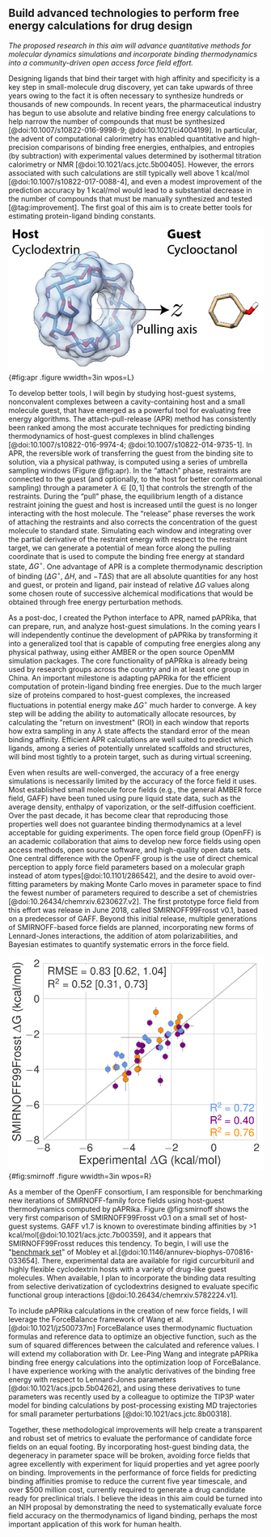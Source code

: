 ## Build advanced technologies to perform free energy calculations for drug design
*The proposed research in this aim will advance quantitative methods for molecular dynamics simulations and incorporate binding thermodynamics into a community-driven open access force field effort.*

Designing ligands that bind their target with high affinity and specificity is a key step in small-molecule drug discovery, yet can take upwards of three years owing to the fact it is often necessary to synthesize hundreds or thousands of new compounds.
In recent years, the pharmaceutical industry has begun to use absolute and relative binding free energy calculations to help narrow the number of compounds that must be synthesized [@doi:10.1007/s10822-016-9998-9; @doi:10.1021/ci4004199].
In particular, the advent of computational calorimetry has enabled quantitative and high-precision comparisons of binding free energies, enthalpies, and entropies (by subtraction) with experimental values determined by isothermal titration calorimetry or NMR [@doi:10.1021/acs.jctc.5b00405].
However, the errors associated with such calculations are still typically well above 1 kcal/mol [@doi:10.1007/s10822-017-0088-4], and even a modest improvement of the prediction accuracy by 1 kcal/mol would lead to a substantial decrease in the number of compounds that must be manually synthesized and tested [@tag:improvement].
The first goal of this aim is to create better tools for estimating protein-ligand binding constants.

 ![An example host-guest system, $\alpha$-cyclodextrin with cyclooctanol (unbound) showing the pulling coordinate along the $z$ axis.](images/APR-annotated.png){#fig:apr .figure wwidth=3in wpos=L}

To develop better tools, I will begin by studying host-guest systems, nonconvalent complexes between a cavity-containing host and a small molecule guest, that have emerged as a powerful tool for evaluating free energy algorithms.
The attach-pull-release (APR) method has consistently been ranked among the most accurate techniques for predicting binding thermodynamics of host-guest complexes in blind challenges [@doi:10.1007/s10822-016-9974-4; @doi:10.1007/s10822-014-9735-1]. 
In APR, the reversible work of transferring the guest from the binding site to solution, via a physical pathway, is computed using a series of umbrella sampling windows (Figure @fig:apr).
In the “attach” phase, restraints are connected to the guest (and optionally, to the host for better conformational sampling) through a parameter $\lambda \in [0, 1]$ that controls the strength of the restraints.
During the “pull” phase, the equilibrium length of a distance restraint joining the guest and host is increased until the guest is no longer interacting with the host molecule. 
The “release” phase reverses the work of attaching the restraints and also corrects the concentration of the guest molecule to standard state.
Simulating each window and integrating over the partial derivative of the restraint energy with respect to the restraint target, we can generate a potential of mean force along the pulling coordinate that is used to compute the binding free energy at standard state, $\Delta G^\circ$.
One advantage of APR is a complete thermodynamic description of binding ($\Delta G^\circ$, $\Delta H$, and $-T \Delta S$) that are all absolute quantities for any host and guest, or protein and ligand, pair instead of relative $\Delta G$ values along some chosen route of successive alchemical modifications that would be obtained through free energy perturbation methods.

As a post-doc, I created the Python interface to APR, named pAPRika, that can prepare, run, and analyze host-guest simulations.
In the coming years I will independently continue the development of pAPRika by transforming it into a generalized tool that is capable of computing free energies along any physical pathway, using either AMBER or the open source OpenMM simulation packages.
The core functionality of pAPRika is already being used by research groups across the country and in at least one group in China.
An important milestone is adapting pAPRika for the efficient computation of protein-ligand binding free energies.
Due to the much larger size of proteins compared to host-guest complexes, the increased fluctuations in potential energy make $\Delta G^\circ$ much harder to converge.
A key step will be adding the ability to automatically allocate resources, by calculating the "return on investment" (ROI) in each window that reports how extra sampling in any $\lambda$ state affects the standard error of the mean binding affinity.
Efficient APR calculations are well suited to predict which ligands, among a series of potentially unrelated scaffolds and structures, will bind most tightly to a protein target, such as during virtual screening.

Even when results are well-converged, the accuracy of a free energy simulations is necessarily limited by the accuracy of the force field it uses. 
Most established small molecule force fields (e.g., the general AMBER force field, GAFF) have been tuned using pure liquid state data, such as the average density, enthalpy of vaporization, or the self-diffusion coefficient.
Over the past decade, it has become clear that reproducing those properties well does not guarantee binding thermodynamics at a level acceptable for guiding experiments.
The open force field group (OpenFF) is an academic collaboration that aims to develop new force fields using open access methods, open source software, and high-quality open data sets.
One central difference with the OpenFF group is the use of direct chemical perception to apply force field parameters based on a molecular graph instead of atom types[@doi:10.1101/286542], and the desire to avoid over-fitting parameters by making Monte Carlo moves in parameter space to find the fewest number of parameters required to describe a set of chemistries [@doi:10.26434/chemrxiv.6230627.v2].
The first prototype force field from this effort was release in June 2018, called SMIRNOFF99Frosst v0.1, based on a predecessor of GAFF.
Beyond this initial release, multiple generations of SMIRNOFF-based force fields are planned, incorporating new forms of Lennard-Jones interactions, the addition of atom polarizabilities, and Bayesian estimates to quantify systematic errors in the force field.

![A comparison of binding free energies between SMIRNOFF99Frosst and GAFF v1.7 for a series of cyclodextrin hosts and guests (unpublished results). Points are colored according to guest functional group.](images/SMIRNOFF99Frosst-vs-Experiment-dG.png){#fig:smirnoff .figure wwidth=3in wpos=R}

As a member of the OpenFF consortium, I am responsible for benchmarking new iterations of SMIRNOFF-family force fields using host-guest thermodynamics computed by pAPRika.
Figure @fig:smirnoff shows the very first comparison of SMIRNOFF99Frosst v0.1 on a small set of host-guest systems.
GAFF v1.7 is known to overestimate binding affinities by >1 kcal/mol[@doi:10.1021/acs.jctc.7b00359], and it appears that SMIRNOFF99Frosst reduces this tendency.
To begin, I will use the "[benchmark set](https://escholarship.org/uc/item/9p37m6bq)" of Mobley et al.[@doi:10.1146/annurev-biophys-070816-033654].
There, experimental data are available for rigid curcurbituril and highly flexible cyclodextrin hosts with a variety of drug-like guest molecules. 
When available, I plan to incorporate the binding data resulting from selective derivatization of cyclodextrins designed to evaluate specific functional group interactions [@doi:10.26434/chemrxiv.5782224.v1].

To include pAPRika calculations in the creation of new force fields, I will leverage the ForceBalance framework of Wang et al.[@doi:10.1021/jz500737m]
ForceBalance uses thermodynamic fluctuation formulas and reference data to optimize an objective function, such as the sum of squared differences between the calculated and reference values.
I will extend my collaboration with Dr. Lee-Ping Wang and integrate pAPRika binding free energy calculations into the optimization loop of ForceBalance. 
I have experience working with the analytic derivatives of the binding free energy with respect to Lennard-Jones parameters [@doi:10.1021/acs.jpcb.5b04262], and using these derivatives to tune parameters was recently used by a colleague to optimize the TIP3P water model for binding calculations by post-processing existing MD trajectories for small parameter perturbations [@doi:10.1021/acs.jctc.8b00318].

Together, these methodological improvements will help create a transparent and robust set of metrics to evaluate the performance of candidate force fields on an equal footing.
By incorporating host-guest binding data, the degeneracy in parameter space will be broken, avoiding force fields that agree excellently with experiment for liquid properties and yet agree poorly on binding.
Improvements in the performance of force fields for predicting binding affinities promise to reduce the current five year timescale, and over $500 million cost, currently required to generate a drug candidate ready for preclinical trials. 
I believe the ideas in this aim could be turned into an NIH proposal by demonstrating the need to systematically evaluate force field accuracy on the thermodynamics of ligand binding, perhaps the most important application of this work for human health.